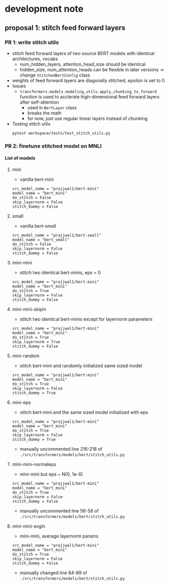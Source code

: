 # development note
## proposal 1: stitch feed forward layers
### PR 1: write stitch utils
* stitch feed forward layers of two source BERT models with identical architectures, vocabs
  * num_hidden_layers, attention_head_size should be identical
  * hidden_size, num_attention_heads can be flexible in later versions -> change `StitchedBertConfig` class
* weights of feed forward layers are diagonally stitched, epsilon is set to 0
* Issues
  * `transformers.models.modeling_utils.apply_chunking_to_forward` function is used to acclerate high-dimensional feed forward layers after self-attention
    * used in `BertLayer` class
    * breaks the math
    * for now, just use regular linear layers instead of chunking
* Testing stitch utils
  ```
  pytest workspace/tests/test_stitch_utils.py
  ```

### PR 2: finetune stitched model on MNLI
#### List of models
1. mini
   * vanilla bert-mini
   ```
   src_model_name = "prajjwal1/bert-mini"
   model_name = "bert_mini" 
   do_stitch = False 
   skip_layernorm = False 
   stitch_dummy = False   
   ```

2. small
   * vanilla bert-small 
   ```
   src_model_name = "prajjwal1/bert-small"
   model_name = "bert_small"
   do_stitch = False
   skip_layernorm = False
   stitch_dummy = False
   ```


1. mini-mini
   * stitch two identical bert-minis, eps = 0
   ```
   src_model_name = "prajjwal1/bert-mini"
   model_name = "bert_mini" 
   do_stitch = True 
   skip_layernorm = False 
   stitch_dummy = False   
   ```

4. mini-mini-skipln
   * stitch two identical bert-minis except for layernorm parameters
   ```
   src_model_name = "prajjwal1/bert-mini"
   model_name = "bert_mini" 
   do_stitch = True 
   skip_layernorm = True 
   stitch_dummy = False   
   ```

5. mini-random
   * stitch bert-mini and randomly initialized same sized model
   ```
   src_model_name = "prajjwal1/bert-mini"
   model_name = "bert_mini" 
   do_stitch = True 
   skip_layernorm = False 
   stitch_dummy = True   
   ```

6. mini-eps
   * stitch bert-mini and the same sized model initialized with eps
   ```
   src_model_name = "prajjwal1/bert-mini"
   model_name = "bert_mini" 
   do_stitch = True 
   skip_layernorm = False 
   stitch_dummy = True   
   ```
   * manually uncommented line 216-218 of `./src/transformers/models/bert/stitch_utils.py`

7. mini-mini-normaleps
   * mini-mini but eps ~ N(0, 1e-6)
   ```
   src_model_name = "prajjwal1/bert-mini"
   model_name = "bert_mini" 
   do_stitch = True 
   skip_layernorm = False 
   stitch_dummy = False   
   ```
   * manually uncommented line 56-58 of `./src/transformers/models/bert/stitch_utils.py`

8. mini-mini-avgln
   * mini-mini, average layernorm params
   ```
   src_model_name = "prajjwal1/bert-mini"
   model_name = "bert_mini" 
   do_stitch = True 
   skip_layernorm = False 
   stitch_dummy = False   
   ```
   * manually changed line 84-89 of `./src/transformers/models/bert/stitch_utils.py`